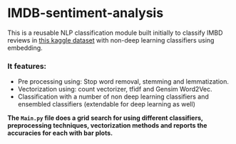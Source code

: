 # IMDB-sentiment-analysis
This is a reusable NLP classification module built initially to classify IMBD reviews in [this kaggle dataset](https://www.kaggle.com/iarunava/imdb-movie-reviews-dataset) with non-deep learning classifiers using embedding.

### It features:
- Pre processing using: Stop word removal, stemming and lemmatization.
- Vectorization using: count vectorizer, tfidf and Gensim Word2Vec.
- Classification with a number of non deep learning classifiers and ensembled classifiers (extendable for deep learning as well)

**The `Main.py` file does a grid search for using different classifiers, preprocessing techniques, vectorization methods and reports the accuracies for each with bar plots.**
